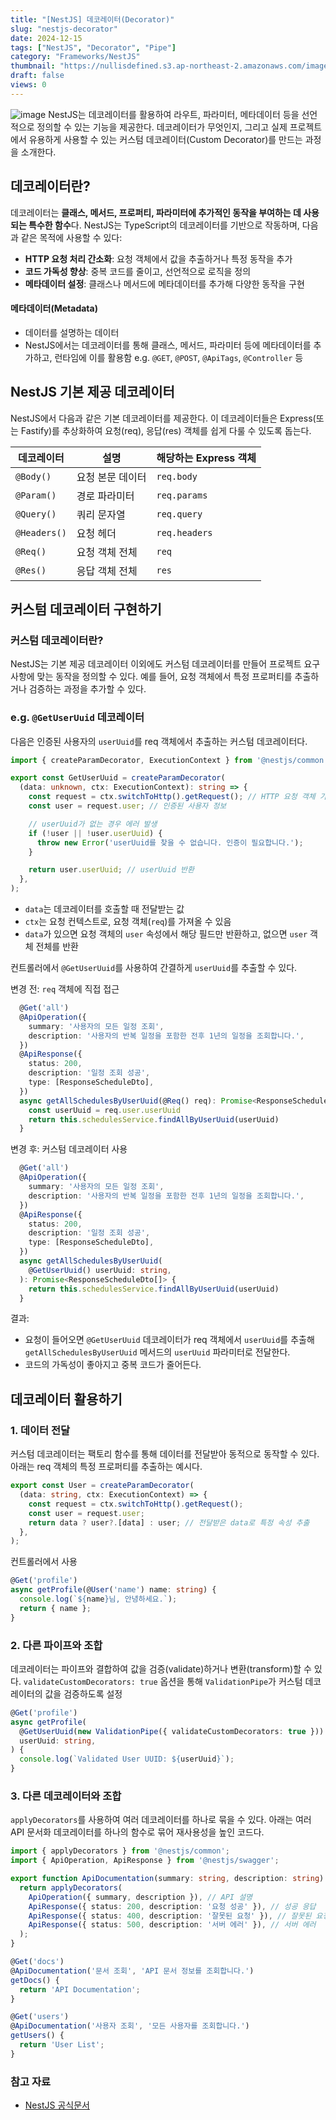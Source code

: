 ```yaml
---
title: "[NestJS] 데코레이터(Decorator)"
slug: "nestjs-decorator"
date: 2024-12-15
tags: ["NestJS", "Decorator", "Pipe"]
category: "Frameworks/NestJS"
thumbnail: "https://nullisdefined.s3.ap-northeast-2.amazonaws.com/images/e48e6fd88f6339a761df1c6155770ce4.png"
draft: false
views: 0
---
```

![image](https://nullisdefined.s3.ap-northeast-2.amazonaws.com/images/e48e6fd88f6339a761df1c6155770ce4.png)
NestJS는 데코레이터를 활용하여 라우트, 파라미터, 메타데이터 등을 선언적으로 정의할 수 있는 기능을 제공한다. 데코레이터가 무엇인지, 그리고 실제 프로젝트에서 유용하게 사용할 수 있는 커스텀 데코레이터(Custom Decorator)를 만드는 과정을 소개한다.

## 데코레이터란?
데코레이터는 **클래스, 메서드, 프로퍼티, 파라미터에 추가적인 동작을 부여하는 데 사용되는 특수한 함수**다. NestJS는 TypeScript의 데코레이터를 기반으로 작동하며, 다음과 같은 목적에 사용할 수 있다:
- **HTTP 요청 처리 간소화**: 요청 객체에서 값을 추출하거나 특정 동작을 추가
- **코드 가독성 향상**: 중복 코드를 줄이고, 선언적으로 로직을 정의
- **메타데이터 설정**: 클래스나 메서드에 메타데이터를 추가해 다양한 동작을 구현

#### 메타데이터(Metadata)
- 데이터를 설명하는 데이터
- NestJS에서는 데코레이터를 통해 클래스, 메서드, 파라미터 등에 메타데이터를 추가하고, 런타임에 이를 활용함 e.g. `@GET`, `@POST`, `@ApiTags`, `@Controller` 등

## NestJS 기본 제공 데코레이터
NestJS에서 다음과 같은 기본 데코레이터를 제공한다. 이 데코레이터들은 Express(또는 Fastify)를 추상화하여 요청(req), 응답(res) 객체를 쉽게 다룰 수 있도록 돕는다.

| 데코레이터        | 설명        | 해당하는 Express 객체 |
| ------------ | --------- | --------------- |
| `@Body()`    | 요청 본문 데이터 | `req.body`      |
| `@Param()`   | 경로 파라미터   | `req.params`    |
| `@Query()`   | 쿼리 문자열    | `req.query`     |
| `@Headers()` | 요청 헤더     | `req.headers`   |
| `@Req()`     | 요청 객체 전체  | `req`           |
| `@Res()`     | 응답 객체 전체  | `res`           |

## 커스텀 데코레이터 구현하기
### 커스텀 데코레이터란?
NestJS는 기본 제공 데코레이터 이외에도 커스텀 데코레이터를 만들어 프로젝트 요구사항에 맞는 동작을 정의할 수 있다. 예를 들어, 요청 객체에서 특정 프로퍼티를 추출하거나 검증하는 과정을 추가할 수 있다.

### e.g. `@GetUserUuid` 데코레이터
다음은 인증된 사용자의 `userUuid`를 req 객체에서 추출하는 커스텀 데코레이터다.
```ts title:get-user-uuid.decorator.ts
import { createParamDecorator, ExecutionContext } from '@nestjs/common';

export const GetUserUuid = createParamDecorator(
  (data: unknown, ctx: ExecutionContext): string => {
    const request = ctx.switchToHttp().getRequest(); // HTTP 요청 객체 가져오기
    const user = request.user; // 인증된 사용자 정보

    // userUuid가 없는 경우 에러 발생
    if (!user || !user.userUuid) {
      throw new Error('userUuid를 찾을 수 없습니다. 인증이 필요합니다.');
    }

    return user.userUuid; // userUuid 반환
  },
);
```
- `data`는 데코레이터를 호출할 때 전달받는 값
- `ctx`는 요청 컨텍스트로, 요청 객체(`req`)를 가져올 수 있음
- `data`가 있으면 요청 객체의 `user` 속성에서 해당 필드만 반환하고, 없으면 `user` 객체 전체를 반환

컨트롤러에서 `@GetUserUuid`를 사용하여 간결하게 `userUuid`를 추출할 수 있다.

변경 전: `req` 객체에 직접 접근
```ts title:schedule.controller.ts
  @Get('all')
  @ApiOperation({
    summary: '사용자의 모든 일정 조회',
    description: '사용자의 반복 일정을 포함한 전후 1년의 일정을 조회합니다.',
  })
  @ApiResponse({
    status: 200,
    description: '일정 조회 성공',
    type: [ResponseScheduleDto],
  })
  async getAllSchedulesByUserUuid(@Req() req): Promise<ResponseScheduleDto[]> {
    const userUuid = req.user.userUuid
    return this.schedulesService.findAllByUserUuid(userUuid)
  }
```

변경 후: 커스텀 데코레이터 사용
```ts title:schedule.controller.ts
  @Get('all')
  @ApiOperation({
    summary: '사용자의 모든 일정 조회',
    description: '사용자의 반복 일정을 포함한 전후 1년의 일정을 조회합니다.',
  })
  @ApiResponse({
    status: 200,
    description: '일정 조회 성공',
    type: [ResponseScheduleDto],
  })
  async getAllSchedulesByUserUuid(
    @GetUserUuid() userUuid: string,
  ): Promise<ResponseScheduleDto[]> {
    return this.schedulesService.findAllByUserUuid(userUuid)
  }
```

결과:
- 요청이 들어오면 `@GetUserUuid` 데코레이터가 req 객체에서 `userUuid`를 추출해 `getAllSchedulesByUserUuid` 메서드의 `userUuid` 파라미터로 전달한다.
- 코드의 가독성이 좋아지고 중복 코드가 줄어든다.

## 데코레이터 활용하기
### 1. 데이터 전달
커스텀 데코레이터는 팩토리 함수를 통해 데이터를 전달받아 동적으로 동작할 수 있다. 아래는 req 객체의 특정 프로퍼티를 추출하는 예시다.
```ts
export const User = createParamDecorator(
  (data: string, ctx: ExecutionContext) => {
    const request = ctx.switchToHttp().getRequest();
    const user = request.user;
    return data ? user?.[data] : user; // 전달받은 data로 특정 속성 추출
  },
);
```

컨트롤러에서 사용
```ts
@Get('profile')
async getProfile(@User('name') name: string) {
  console.log(`${name}님, 안녕하세요.`);
  return { name };
}
```

### 2. 다른 파이프와 조합
데코레이터는 파이프와 결합하여 값을 검증(validate)하거나 변환(transform)할 수 있다. `validateCustomDecorators: true` 옵션을 통해 `ValidationPipe`가 커스텀 데코레이터의 값을 검증하도록 설정
```ts
@Get('profile')
async getProfile(
  @GetUserUuid(new ValidationPipe({ validateCustomDecorators: true }))
  userUuid: string,
) {
  console.log(`Validated User UUID: ${userUuid}`);
}
```

### 3. 다른 데코레이터와 조합
`applyDecorators`를 사용하여 여러 데코레이터를 하나로 묶을 수 있다. 아래는 여러 API 문서화 데코레이터를 하나의 함수로 묶어 재사용성을 높인 코드다.
```ts
import { applyDecorators } from '@nestjs/common';
import { ApiOperation, ApiResponse } from '@nestjs/swagger';

export function ApiDocumentation(summary: string, description: string) {
  return applyDecorators(
    ApiOperation({ summary, description }), // API 설명
    ApiResponse({ status: 200, description: '요청 성공' }), // 성공 응답
    ApiResponse({ status: 400, description: '잘못된 요청' }), // 잘못된 요청
    ApiResponse({ status: 500, description: '서버 에러' }), // 서버 에러
  );
}

@Get('docs')
@ApiDocumentation('문서 조회', 'API 문서 정보를 조회합니다.')
getDocs() {
  return 'API Documentation';
}

@Get('users')
@ApiDocumentation('사용자 조회', '모든 사용자를 조회합니다.')
getUsers() {
  return 'User List';
}
```

### 참고 자료
- [NestJS 공식문서](https://docs.nestjs.com/custom-decorators)